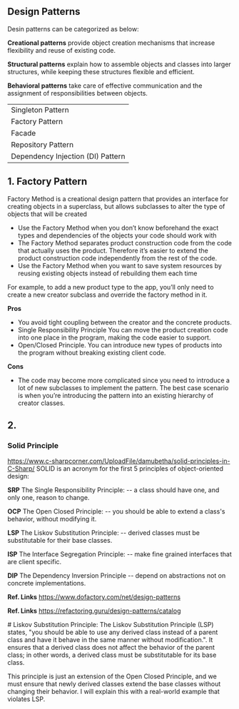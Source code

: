 ## Design Patterns

Desin patterns can be categorized as below:

**Creational patterns** provide object creation mechanisms that increase flexibility and reuse of existing code.

**Structural patterns** explain how to assemble objects and classes into larger structures, while keeping these structures flexible and efficient.

**Behavioral patterns** take care of effective communication and the assignment of responsibilities between objects.




<table>
  <tbody>
  <tr>
    <td>Singleton Pattern</td>
  </tr>
  <tr>
    <td>Factory Pattern</td>
  </tr>
   <tr>
    <td>Facade</td>
  </tr>
  <tr>
    <td>Repository Pattern</td>
  </tr>
    <tr>
    <td>Dependency Injection (DI) Pattern</td>
  </tr>
  </tbody>
</table>

## 1. Factory Pattern
Factory Method is a creational design pattern that provides an interface for creating objects in a superclass, but allows subclasses to alter the type of objects that will be created

<ul>
  <li>
    Use the Factory Method when you don’t know beforehand the exact types and dependencies of the objects your code should work with
  </li>
  <li>
    The Factory Method separates product construction code from the code that actually uses the product. Therefore it’s easier to extend the product construction code independently from the rest of the code.
  </li>
  <li>
     Use the Factory Method when you want to save system resources by reusing existing objects instead of rebuilding them each time
  </li>
</ul>

For example, to add a new product type to the app, you’ll only need to create a new creator subclass and override the factory method in it.

<div>
  
**Pros**
  
  <ul>
    <li>
      You avoid tight coupling between the creator and the concrete products.</li>
    <li>
        Single Responsibility Principle You can move the product creation code into one place in the program, making the code easier to support.
    </li>
    <li>
      Open/Closed Principle</em>. You can introduce new types of products into the program without breaking existing client code.
     </li>
  </ul>
</div>
<div>
  
 **Cons**
   
<ul>
<li>
  The code may become more complicated since you need to introduce a lot of new subclasses to implement the pattern. The best case scenario is when you’re introducing the pattern into an existing hierarchy of creator classes.</li>
</ul>
</div>

## 2. 
 
### Solid Principle 
https://www.c-sharpcorner.com/UploadFile/damubetha/solid-principles-in-C-Sharp/
SOLID is an acronym for the first 5 principles of object-oriented design:

**SRP** The Single Responsibility Principle: -- a class should have one, and only one, reason to change.

**OCP** The Open Closed Principle: -- you should be able to extend a class's behavior, without modifying it.

**LSP** The Liskov Substitution Principle: -- derived classes must be substitutable for their base classes.

**ISP** The Interface Segregation Principle: -- make fine grained interfaces that are client specific.

**DIP** The Dependency Inversion Principle -- depend on abstractions not on concrete implementations.
 
 <div>
  
**Ref. Links** https://www.dofactory.com/net/design-patterns
  
**Ref. Links** https://refactoring.guru/design-patterns/catalog
  </div>
# Liskov Substitution Principle:
The Liskov Substitution Principle (LSP) states, "you should be able to use any derived class instead of a parent class and have it behave in the same manner without modification.". It ensures that a derived class does not affect the behavior of the parent class; in other words, a derived class must be substitutable for its base class.

This principle is just an extension of the Open Closed Principle, and we must ensure that newly derived classes extend the base classes without changing their behavior. I will explain this with a real-world example that violates LSP.



